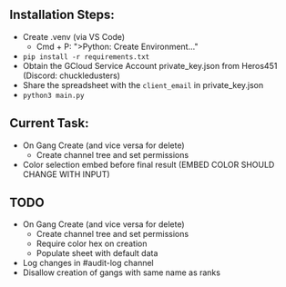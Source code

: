## Installation Steps:
- Create .venv (via VS Code)
    - Cmd + P: ">Python: Create Environment..."
- `pip install -r requirements.txt`
- Obtain the GCloud Service Account private_key.json from Heros451 (Discord: chuckledusters)
- Share the spreadsheet with the `client_email` in private_key.json
- `python3 main.py`

## Current Task:
- On Gang Create (and vice versa for delete)
  - Create channel tree and set permissions
- Color selection embed before final result (EMBED COLOR SHOULD CHANGE WITH INPUT)

## TODO
- On Gang Create (and vice versa for delete)
  - Create channel tree and set permissions
  - Require color hex on creation
  - Populate sheet with default data
- Log changes in #audit-log channel
- Disallow creation of gangs with same name as ranks
